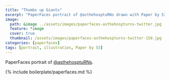 ```yaml
---
title: "Thumbs up Giants"
excerpt: "PaperFaces portrait of @asthehosptuRNs drawn with Paper by 53 on an iPad."
image: 
  path: &image ../assets/images/paperfaces-asthehospturns-twitter.jpg 
  feature: *image
  cover: true
  thumbnail: /assets/images/paperfaces-asthehospturns-twitter-150.jpg
categories: [paperfaces]
tags: [portrait, illustration, Paper by 53]
---
```


PaperFaces portrait of [@asthehosptuRNs](https://twitter.com/asthehosptuRNs).

{% include boilerplate/paperfaces.md %}
